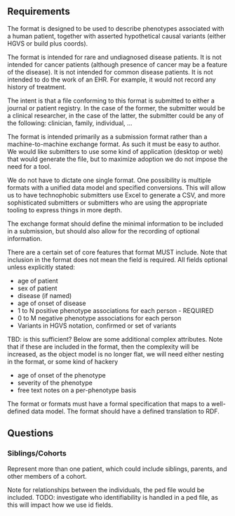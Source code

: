 ## Requirements

The format is designed to be used to describe phenotypes associated
with a human patient, together with asserted hypothetical causal
variants (either HGVS or build plus coords).

The format is intended for rare and undiagnosed disease patients. It
is not intended for cancer patients (although presence of cancer may
be a feature of the disease). It is not intended for common disease
patients. It is not intended to do the work of an EHR. For example, it
would not record any history of treatment.

The intent is that a file conforming to this format is submitted to
either a journal or patient registry. In the case of the former, the
submitter would be a clinical researcher, in the case of the latter,
the submitter could be any of the following: clinician, family,
individual, ...

The format is intended primarily as a submission format rather than a
machine-to-machine exchange format. As such it must be easy to
author. We would like submitters to use some kind of application
(desktop or web) that would generate the file, but to maximize
adoption we do not impose the need for a tool.

We do not have to dictate one single format. One possibility is
multiple formats with a unified data model and specified
conversions. This will allow us to have technophobic submitters use
Excel to generate a CSV, and more sophisticated submitters or
submitters who are using the appropriate tooling to express things in
more depth.

The exchange format should define the minimal information to be
included in a submission, but should also allow for the recording of
optional information.

There are a certain set of core features that format MUST include. Note that
inclusion in the format does not mean the field is required. All
fields optional unless explicitly stated:

 * age of patient
 * sex of patient
 * disease (if named)
 * age of onset of disease
 * 1 to N positive phenotype associations for each person - REQUIRED
 * 0 to M negative phenotype associations for each person
 * Variants in HGVS notation, confirmed or set of variants

TBD: is this sufficient? Below are some additional complex attributes.
Note that if these are included in the format, then the complexity
will be increased, as the object model is no longer flat, we will need
either nesting in the format, or some kind of hackery

 * age of onset of the phenotype
 * severity of the phenotype
 * free text notes on a per-phenotype basis

The format or formats must have a formal specification that maps to a
well-defined data model. The format should have a defined translation
to RDF.

## Questions

### Siblings/Cohorts

Represent more than one patient, which could include siblings, parents, and other members of a cohort.

Note for relationships between the individuals, the ped file would be included. TODO: investigate who identifiability is
handled in a ped file, as this will impact how we use id fields.

